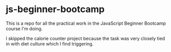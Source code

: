 # js-beginner-bootcamp

This is a repo for all the practical work in the JavaScript Beginner Bootcamp course I'm doing.

I skipped the calorie counter project because the task was very closely tied in with diet culture which I find triggering.
